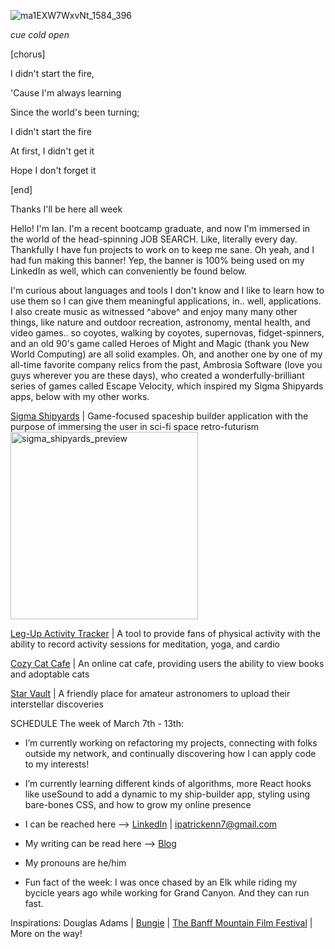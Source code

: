 ![ma1EXW7WxvNt_1584_396](https://user-images.githubusercontent.com/89211252/157522654-1437ad8c-ca25-40c7-a0fa-e252066b8599.png)

*cue cold open*

[chorus]

I didn't start the fire,

'Cause I'm always learning

Since the world's been turning;

I didn't start the fire

At first, I didn't get it

Hope I don't forget it

[end]


Thanks I'll be here all week


Hello! I'm Ian. I'm a recent bootcamp graduate, and now I'm immersed in the world of the head-spinning JOB SEARCH. Like, literally every day. Thankfully I have fun projects to work on to keep me sane. Oh yeah, and I had fun making this banner! Yep, the banner is 100% being used on my LinkedIn as well, which can conveniently be found below. 

I'm curious about languages and tools I don't know and I like to learn how to use them so I can give them meaningful applications, in.. well, applications. I also create music as witnessed ^above^ and enjoy many many other things, like nature and outdoor recreation, astronomy, mental health, and video games.. so coyotes, walking by coyotes, supernovas, fidget-spinners, and an old 90's game called Heroes of Might and Magic (thank you New World Computing) are all solid examples. Oh, and another one by one of my all-time favorite company relics from the past, Ambrosia Software (love you guys wherever you are these days), who created a wonderfully-brilliant series of games called Escape Velocity, which inspired my Sigma Shipyards apps, below with my other works. 


[Sigma Shipyards](https://github.com/Ian-Ennis/sigma_shipyards) | Game-focused spaceship builder application with the purpose of immersing the user in sci-fi space retro-futurism
<img width="300" alt="sigma_shipyards_preview" src="https://user-images.githubusercontent.com/89211252/157538937-024f6960-2c81-4d88-961a-097f257874cc.png">


[Leg-Up Activity Tracker](https://github.com/Ian-Ennis/activity_tracker) | A tool to provide fans of physical activity with the ability to record activity sessions for meditation, yoga, and cardio


[Cozy Cat Cafe](https://github.com/Ian-Ennis/phase_2_project_cozy_cat_cafe) | An online cat cafe, providing users the ability to view books and adoptable cats


[Star Vault](https://github.com/Ian-Ennis/star_vault) | A friendly place for amateur astronomers to upload their interstellar discoveries


SCHEDULE
The week of March 7th - 13th:
- I’m currently working on refactoring my projects, connecting with folks outside my network, and continually discovering how I can apply code to my interests!
- I’m currently learning different kinds of algorithms, more React hooks like useSound to add a dynamic to my ship-builder app, styling using bare-bones CSS, and how to grow my online presence


- I can be reached here --> [LinkedIn](https://www.linkedin.com/in/ian-ennis-tanstaafl-slatfatf/) | ipatrickenn7@gmail.com
- My writing can be read here --> [Blog](	ian-patrick-ennis.medium.com)
- My pronouns are he/him
- Fun fact of the week: I was once chased by an Elk while riding my bycicle years ago while working for Grand Canyon. And they can run fast. 


Inspirations:
Douglas Adams | [Bungie](https://www.bungie.net/) | [The Banff Mountain Film Festival](https://www.banffcentre.ca/banffmountainfestival/tour) | More on the way!
